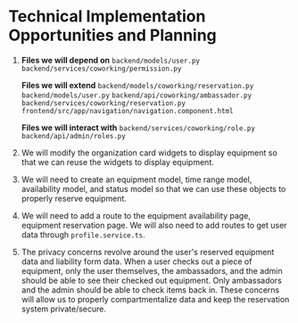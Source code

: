 # Technical Implementation Opportunities and Planning

1. **Files we will depend on**
   `backend/models/user.py`
   `backend/services/coworking/permission.py`

   **Files we will extend**
   `backend/models/coworking/reservation.py`
   `backend/models/user.py`
   `backend/api/coworking/ambassador.py`
   `backend/services/coworking/reservation.py`
   `frontend/src/app/navigation/navigation.component.html`

   **Files we will interact with**
   `backend/services/coworking/role.py`
   `backend/api/admin/roles.py`

2. We will modify the organization card widgets to display equipment so that we can reuse the widgets to display equipment.
3. We will need to create an equipment model, time range model, availability model, and status model so that we can use these objects to properly reserve equipment.
4. We will need to add a route to the equipment availability page, equipment reservation page. We will also need to add routes to get user data through `profile.service.ts`.
5. The privacy concerns revolve around the user's reserved equipment data and liability form data. When a user checks out a piece of equipment, only the user themselves, the ambassadors, and the admin should be able to see their checked out equipment. Only ambassadors and the admin should be able to check items back in. These concerns will allow us to properly compartmentalize data and keep the reservation system private/secure.
